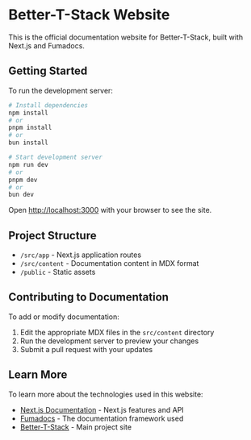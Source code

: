 # Better-T-Stack Website

This is the official documentation website for Better-T-Stack, built with Next.js and Fumadocs.

## Getting Started

To run the development server:

```bash
# Install dependencies
npm install
# or
pnpm install
# or
bun install

# Start development server
npm run dev
# or
pnpm dev
# or
bun dev
```

Open [http://localhost:3000](http://localhost:3000) with your browser to see the site.

## Project Structure

- `/src/app` - Next.js application routes
- `/src/content` - Documentation content in MDX format
- `/public` - Static assets

## Contributing to Documentation

To add or modify documentation:

1. Edit the appropriate MDX files in the `src/content` directory
2. Run the development server to preview your changes
3. Submit a pull request with your updates

## Learn More

To learn more about the technologies used in this website:

- [Next.js Documentation](https://nextjs.org/docs) - Next.js features and API
- [Fumadocs](https://fumadocs.vercel.app) - The documentation framework used
- [Better-T-Stack](https://better-t-stack.dev) - Main project site

